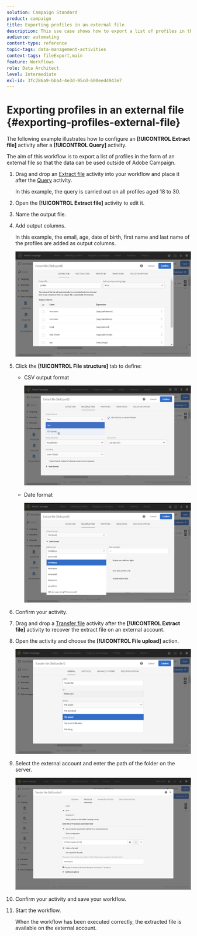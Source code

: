 ```yaml
---
solution: Campaign Standard
product: campaign
title: Exporting profiles in an external file
description: This use case shows how to export a list of profiles in the form of an external file so that the data can be used outside of Adobe Campaign.
audience: automating
content-type: reference
topic-tags: data-management-activities
context-tags: fileExport,main
feature: Workflows
role: Data Architect
level: Intermediate
exl-id: 3fc286a9-bba4-4e3d-95cd-600eed4943e7
---
```

# Exporting profiles in an external file {#exporting-profiles-external-file}

The following example illustrates how to configure an **[!UICONTROL Extract file]** activity after a **[!UICONTROL Query]** activity.

The aim of this workflow is to export a list of profiles in the form of an external file so that the data can be used outside of Adobe Campaign.

1. Drag and drop an [Extract file](../../automating/using/extract-file.md) activity into your workflow and place it after the [Query](../../automating/using/query.md) activity.

   In this example, the query is carried out on all profiles aged 18 to 30.

1. Open the **[!UICONTROL Extract file]** activity to edit it.
1. Name the output file.
1. Add output columns.

   In this example, the email, age, date of birth, first name and last name of the profiles are added as output columns.

   ![](assets/wkf_data_export6.png)

1. Click the **[!UICONTROL File structure]** tab to define:

    * CSV output format

      ![](assets/wkf_data_export7.png)

    * Date format

      ![](assets/wkf_data_export9.png)

1. Confirm your activity.
1. Drag and drop a [Transfer file](../../automating/using/transfer-file.md) activity after the **[!UICONTROL Extract file]** activity to recover the extract file on an external account.
1. Open the activity and choose the **[!UICONTROL File upload]** action.

   ![](assets/wkf_data_export11.png)

1. Select the external account and enter the path of the folder on the server.

   ![](assets/wkf_data_export12.png)

1. Confirm your activity and save your workflow.
1. Start the workflow.

   When the workflow has been executed correctly, the extracted file is available on the external account.
